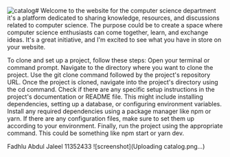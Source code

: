 ![catalog](https://github.com/fadhlu123/DCIT_205_IA/assets/152108812/e74cae55-a9e5-4db1-a3ab-7a873650aa01)# Welcome to the website for the computer science department it's a platform dedicated to sharing knowledge, resources, and discussions related to computer science. The purpose could be to create a space where computer science enthusiasts can come together, learn, and exchange ideas. It's a great initiative, and I'm excited to see what you have in store on your website.

To clone and set up a project, follow these steps:
Open your terminal or command prompt.
Navigate to the directory where you want to clone the project.
Use the git clone command followed by the project's repository URL.
Once the project is cloned, navigate into the project's directory using the cd command.
Check if there are any specific setup instructions in the project's documentation or README file. This might include installing dependencies, setting up a database, or configuring environment variables.
Install any required dependencies using a package manager like npm or yarn. 
If there are any configuration files, make sure to set them up according to your environment.
Finally, run the project using the appropriate command. This could be something like npm start or yarn dev.

Fadhlu Abdul Jaleel
11352433
![screenshot](Uploading catalog.png…)

